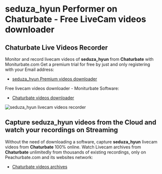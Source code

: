 # seduza_hyun Performer on Chaturbate - Free LiveCam videos downloader

## Chaturbate Live Videos Recorder

Monitor and record livecam videos of **seduza_hyun** from **Chaturbate** with Moniturbate.com
Get a premium trial for free by just and only registering with your Email address:
* [seduza_hyun Premium videos downloader](https://moniturbate.com/request-demo-licence-key.html)

Free livecam videos downloader - Moniturbate Software:
* [Chaturbate videos downloader](https://moniturbate.com/moniturbate-download-software.html)

![seduza_hyun livecam videos recorder](https://peachurnet.com/templates/moniturbate-software.png)


## Capture seduza_hyun videos from the Cloud and watch your recordings on Streaming

Without the need of downloading a software, capture **seduza_hyun** livecam videos from **Chaturbate** 100% online.
Watch Livecam archives from **Chaturbate** unlimitedly from thousands of existing recordings, only on Peachurbate.com and its websites network:
* [Chaturbate videos archives](https://peachurnet.com/)